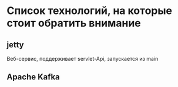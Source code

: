 # Список технологий, на которые стоит обратить внимание

## jetty
Веб-сервис, поддерживает servlet-Api, запускается из main


## Apache Kafka

